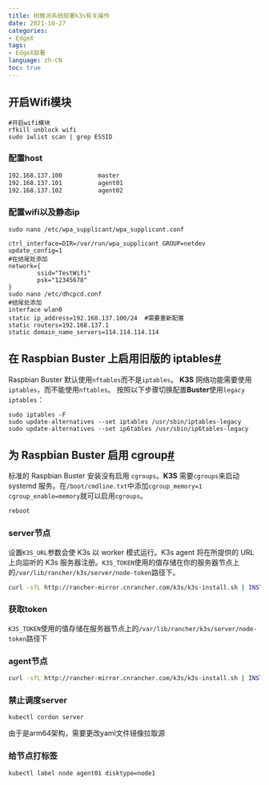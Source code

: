 ```yaml
---
title: 树莓派系统部署k3s有关操作
date: 2021-10-27
categories:
- EdgeX
tags:
- EdgeX部署
language: zh-CN
toc: true
---
```


## 开启Wifi模块

```shell
#开启wifi模块
rfkill unblock wifi
sudo iwlist scan | grep ESSID
```

<!--more-->

### 配置host

```sh
192.168.137.100          master
192.168.137.101          agent01
192.168.137.102          agent02
```

### 配置wifi以及静态ip

```shell
sudo nano /etc/wpa_supplicant/wpa_supplicant.conf

ctrl_interface=DIR=/var/run/wpa_supplicant GROUP=netdev
update_config=1
#在结尾处添加
network={
        ssid="TestWifi"
        psk="12345678"
}
sudo nano /etc/dhcpcd.conf
#结尾处添加
interface wlan0
static ip_address=192.168.137.100/24  #需要重新配置
static routers=192.168.137.1
static domain_name_servers=114.114.114.114
```

## 在 Raspbian Buster 上启用旧版的 iptables[#](https://docs.rancher.cn/docs/k3s/advanced/_index#在-raspbian-buster-上启用旧版的-iptables)

Raspbian Buster 默认使用`nftables`而不是`iptables`。 **K3S** 网络功能需要使用`iptables`，而不能使用`nftables`。 按照以下步骤切换配置**Buster**使用`legacy iptables`：

```
sudo iptables -F
sudo update-alternatives --set iptables /usr/sbin/iptables-legacy
sudo update-alternatives --set ip6tables /usr/sbin/ip6tables-legacy
```

## 为 Raspbian Buster 启用 cgroup[#](https://docs.rancher.cn/docs/k3s/advanced/_index#为-raspbian-buster-启用-cgroup)

标准的 Raspbian Buster 安装没有启用 `cgroups`。**K3S** 需要`cgroups`来启动 systemd 服务。在`/boot/cmdline.txt`中添加`cgroup_memory=1 cgroup_enable=memory`就可以启用`cgroups`。

```sh
reboot
```

### server节点

设置`K3S_URL`参数会使 K3s 以 worker 模式运行。K3s agent 将在所提供的 URL 上向监听的 K3s 服务器注册。`K3S_TOKEN`使用的值存储在你的服务器节点上的`/var/lib/rancher/k3s/server/node-token`路径下。

```sh
curl -sfL http://rancher-mirror.cnrancher.com/k3s/k3s-install.sh | INSTALL_K3S_MIRROR=cn K3S_NODE_NAME=master sh -
```

### 获取token

`K3S_TOKEN`使用的值存储在服务器节点上的`/var/lib/rancher/k3s/server/node-token`路径下

### agent节点

```sh
curl -sfL http://rancher-mirror.cnrancher.com/k3s/k3s-install.sh | INSTALL_K3S_MIRROR=cn K3S_URL=https://master:6443 K3S_TOKEN=K10742df0412ea48b58f29a8a0ece0e2aea625e306853ba92c47ba86870a57a25df::server:9dbe384cf66d9da0504cd79f6a644db6 K3S_NODE_NAME=agent02 sh -
```

### 禁止调度server

```
kubectl cordon server
```

由于是arm64架构，需要更改yaml文件镜像拉取源

### 给节点打标签

```sh
kubectl label node agent01 disktype=node1
```

